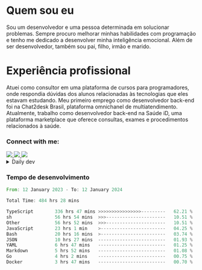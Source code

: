 # Quem sou eu
Sou um desenvolvedor e uma pessoa determinada em solucionar problemas. Sempre procuro melhorar minhas habilidades com programação e tenho me dedicado a desenvolver minha inteligência emocional. Além de ser desenvolvedor, também sou pai, filho, irmão e marido.

# Experiência profissional
Atuei como consultor em uma plataforma de cursos para programadores, onde respondia dúvidas dos alunos relacionadas às tecnologias que eles estavam estudando.
Meu primeiro emprego como desenvolvedor back-end foi na Chat2desk Brasil, plataforma omnichanel de multiatendimento.
Atualmente, trabalho como desenvolvedor back-end na Saúde iD, uma plataforma marketplace que oferece consultas, exames e procedimentos relacionados à saúde.

### Connect with me:
<a href="https://www.linkedin.com/in/theusmoreira" target="_blank" >
<img src="https://img.shields.io/badge/linkedin-%230077B5.svg?&style=for-the-badge&logo=linkedin&logoColor=white ">
</a>
<a href="https://www.instagram.com/matheus.s.moreira/" target="_blank">
<img src="https://img.shields.io/badge/instagram-%23E4405F.svg?&style=for-the-badge&logo=instagram&logoColor=white">
</a>
<a href="mailto:matheussm301@gmail.com"  target="_blank">
<img src="https://img.shields.io/badge/gmail-%23E4405F.svg?&style=for-the-badge&logo=gmail&logoColor=white">
</a>


<details>
  <summary>Daily dev </summary>
<p>
  <a href="https://app.daily.dev/matheussantos"><img src="https://github.com/matheus-santos-moreira/matheus-santos-moreira/blob/master/devcard.svg" width="200" alt="Matheus Santos's Dev Card"/></a>
 </p>
</details>

<h3>Tempo de desenvolvimento</h3>

<!--START_SECTION:waka-->

```rust
From: 12 January 2023 - To: 12 January 2024

Total Time: 484 hrs 28 mins

TypeScript        336 hrs 47 mins >>>>>>>>>>>>>>>>---------   62.21 %
sh                56 hrs 54 mins  >>>----------------------   10.51 %
Other             56 hrs 52 mins  >>>----------------------   10.51 %
JavaScript        23 hrs 1 min    >------------------------   04.25 %
Bash              20 hrs 16 mins  >------------------------   03.74 %
JSON              10 hrs 27 mins  -------------------------   01.93 %
YAML              6 hrs 47 mins   -------------------------   01.25 %
Markdown          5 hrs 52 mins   -------------------------   01.08 %
Go                4 hrs 2 mins    -------------------------   00.75 %
Docker            3 hrs 47 mins   -------------------------   00.70 %
```

<!--END_SECTION:waka-->
